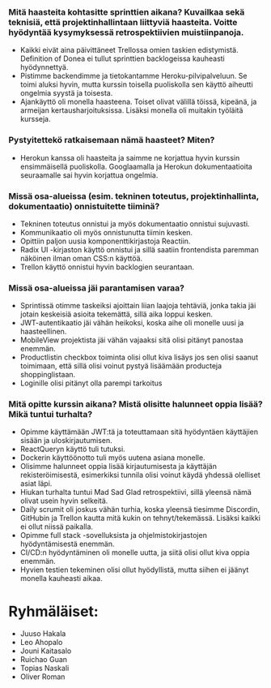 ### Mitä haasteita kohtasitte sprinttien aikana? Kuvailkaa sekä teknisiä, että projektinhallintaan liittyviä haasteita. Voitte hyödyntää kysymyksessä retrospektiivien muistiinpanoja.
- Kaikki eivät aina päivittäneet Trellossa omien taskien edistymistä. Definition of Donea ei tullut sprinttien backlogeissa kauheasti hyödynnettyä.
- Pistimme backendimme ja tietokantamme Heroku-pilvipalveluun. Se toimi aluksi hyvin, mutta kurssin toisella puoliskolla sen käyttö aiheutti ongelmia syystä ja toisesta.
- Ajankäyttö oli monella haasteena. Toiset olivat välillä töissä, kipeänä, ja armeijan kertausharjoituksissa. Lisäksi monella oli muitakin työläitä kursseja.

### Pystyitettekö ratkaisemaan nämä haasteet? Miten?
- Herokun kanssa oli haasteita ja saimme ne korjattua hyvin kurssin ensimmäisellä puoliskolla. Googlaamalla ja Herokun dokumentaatioita seuraamalle sai hyvin korjattua ongelmia.

### Missä osa-alueissa (esim. tekninen toteutus, projektinhallinta, dokumentaatio) onnistuitette tiiminä?
- Tekninen toteutus onnistui ja myös dokumentaatio onnistui sujuvasti.
-  Kommunikaatio oli myös onnistunutta tiimin kesken.
-  Opittiin paljon uusia komponenttikirjastoja Reactiin.
-  Radix UI -kirjaston käyttö onnistui ja sillä saatiin frontendista paremman näköinen ilman oman CSS:n käyttöä.
-  Trellon käyttö onnistui hyvin backlogien seurantaan.

### Missä osa-alueissa jäi parantamisen varaa?
- Sprintissä otimme taskeiksi ajoittain liian laajoja tehtäviä, jonka takia jäi jotain keskeisiä asioita tekemättä, sillä aika loppui kesken.
- JWT-autentikaatio jäi vähän heikoksi, koska aihe oli monelle uusi ja haasteellinen.
- MobileView projektista jäi vähän vajaaksi sitä olisi pitänyt panostaa enemmän.
- Productlistin checkbox toiminta olisi ollut kiva lisäys jos sen olisi saanut toimimaan, että sillä olisi voinut pystyä lisäämään producteja shoppinglistaan.
- Loginille olisi pitänyt olla parempi tarkoitus 

### Mitä opitte kurssin aikana? Mistä olisitte halunneet oppia lisää? Mikä tuntui turhalta?
- Opimme käyttämään JWT:tä ja toteuttamaan sitä hyödyntäen käyttäjien sisään ja uloskirjautumisen.
- ReactQueryn käyttö tuli tutuksi.
- Dockerin käyttöönotto tuli myös uutena asiana monelle.
- Olisimme halunneet oppia lisää kirjautumisesta ja käyttäjän rekisteröimisestä, esimerkiksi tunnila olisi voinut käydä yhdessä olelliset asiat läpi.
- Hiukan turhalta tuntui Mad Sad Glad retrospektiivi, sillä yleensä nämä olivat usein hyvin selkeitä.
- Daily scrumit oli joskus vähän turhia, koska yleensä tiesimme Discordin, GitHubin ja Trellon kautta mitä kukin on tehnyt/tekemässä. Lisäksi kaikki ei ollut niissä paikalla.
- Opimme full stack -sovelluksista ja ohjelmistokirjastojen hyödyntämisestä enemmän.
- CI/CD:n hyödyntäminen oli monelle uutta, ja siitä olisi ollut kiva oppia enemmän.
- Hyvien testien tekeminen olisi ollut hyödyllistä, mutta siihen ei jäänyt monella kauheasti aikaa.


# Ryhmäläiset:

- Juuso Hakala
- Leo Ahopalo
- Jouni Kaitasalo
- Ruichao Guan
- Topias Naskali
- Oliver Roman
